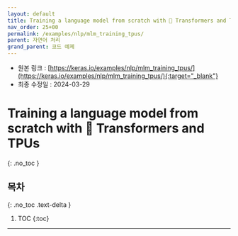 ```yaml
---
layout: default
title: Training a language model from scratch with 🤗 Transformers and TPUs
nav_order: 25+00
permalink: /examples/nlp/mlm_training_tpus/
parent: 자연어 처리
grand_parent: 코드 예제
---
```


* 원본 링크 : [https://keras.io/examples/nlp/mlm_training_tpus/](https://keras.io/examples/nlp/mlm_training_tpus/){:target="_blank"}
* 최종 수정일 : 2024-03-29

# Training a language model from scratch with 🤗 Transformers and TPUs
{: .no_toc }

## 목차
{: .no_toc .text-delta }

1. TOC
{:toc}

---
